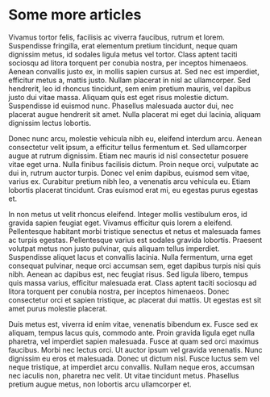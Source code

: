# Some more articles

Vivamus tortor felis, facilisis ac viverra faucibus, rutrum et lorem. Suspendisse fringilla, erat elementum pretium tincidunt, neque quam dignissim metus, id sodales ligula metus vel tortor. Class aptent taciti sociosqu ad litora torquent per conubia nostra, per inceptos himenaeos. Aenean convallis justo ex, in mollis sapien cursus at. Sed nec est imperdiet, efficitur metus a, mattis justo. Nullam placerat in nisl ac ullamcorper. Sed hendrerit, leo id rhoncus tincidunt, sem enim pretium mauris, vel dapibus justo dui vitae massa. Aliquam quis est eget risus molestie dictum. Suspendisse id euismod nunc. Phasellus malesuada auctor dui, nec placerat augue hendrerit sit amet. Nulla placerat mi eget dui lacinia, aliquam dignissim lectus lobortis.

Donec nunc arcu, molestie vehicula nibh eu, eleifend interdum arcu. Aenean consectetur velit ipsum, a efficitur tellus fermentum et. Sed ullamcorper augue at rutrum dignissim. Etiam nec mauris id nisl consectetur posuere vitae eget urna. Nulla finibus facilisis dictum. Proin neque orci, vulputate ac dui in, rutrum auctor turpis. Donec vel enim dapibus, euismod sem vitae, varius ex. Curabitur pretium nibh leo, a venenatis arcu vehicula eu. Etiam lobortis placerat tincidunt. Cras euismod erat mi, eu egestas purus egestas et.

In non metus ut velit rhoncus eleifend. Integer mollis vestibulum eros, id gravida sapien feugiat eget. Vivamus efficitur quis lorem a eleifend. Pellentesque habitant morbi tristique senectus et netus et malesuada fames ac turpis egestas. Pellentesque varius est sodales gravida lobortis. Praesent volutpat metus non justo pulvinar, quis aliquam tellus imperdiet. Suspendisse aliquet lacus et convallis lacinia. Nulla fermentum, urna eget consequat pulvinar, neque orci accumsan sem, eget dapibus turpis nisi quis nibh. Aenean ac dapibus est, nec feugiat risus. Sed ligula libero, tempus quis massa varius, efficitur malesuada erat. Class aptent taciti sociosqu ad litora torquent per conubia nostra, per inceptos himenaeos. Donec consectetur orci et sapien tristique, ac placerat dui mattis. Ut egestas est sit amet purus molestie placerat.

Duis metus est, viverra id enim vitae, venenatis bibendum ex. Fusce sed ex aliquam, tempus lacus quis, commodo ante. Proin gravida ligula eget nulla pharetra, vel imperdiet sapien malesuada. Fusce at quam sed orci maximus faucibus. Morbi nec lectus orci. Ut auctor ipsum vel gravida venenatis. Nunc dignissim eu eros et malesuada. Donec ut dictum nisl. Fusce luctus sem vel neque tristique, at imperdiet arcu convallis. Nullam neque eros, accumsan nec iaculis non, pharetra nec velit. Ut vitae tincidunt metus. Phasellus pretium augue metus, non lobortis arcu ullamcorper et.